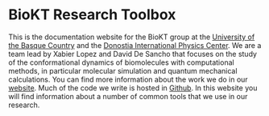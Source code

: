 # BioKT Research Toolbox
This is the documentation website for the BioKT group at the 
[University of the Basque Country](https://www.ehu.eus) and
the [Donostia International Physics Center](http://dipc.ehu.es).
We are a team lead by Xabier Lopez and David De Sancho that
focuses on the study of the conformational dynamics of biomolecules
 with computational methods, in particular molecular simulation
and quantum mechanical calculations. You can find more information
 about the work we do in our
[website](https://sites.google.com/view/biokt).
Much of the code we write is hosted in 
[Github](https://github.com/biokt).
In this website you will find information about a number of 
common tools that we use in our research.
